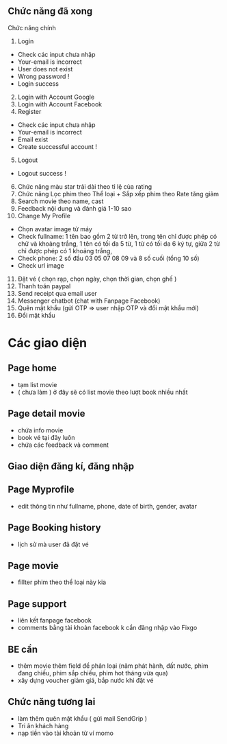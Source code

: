 ## Chức năng đã xong

Chức năng chính

1. Login

- Check các input chưa nhập
- Your-email is incorrect
- User does not exist
- Wrong password !
- Login success

2. Login with Account Google
3. Login with Account Facebook
4. Register

- Check các input chưa nhập
- Your-email is incorrect
- Email exist
- Create successful account !

5. Logout

- Logout success !

6. Chức năng màu star trải dài theo tỉ lệ của rating
7. Chức năng Lọc phim theo Thể loại + Sắp xếp phim theo Rate tăng giảm
8. Search movie theo name, cast
9. Feedback nội dung và đánh giá 1-10 sao
10. Change My Profile

- Chọn avatar image từ máy
- Check fullname: 1 tên bao gồm 2 từ trở lên,
  trong tên chỉ được phép có chữ và khoảng trắng,
  1 tên có tối đa 5 từ,
  1 từ có tối da 6 ký tự,
  giữa 2 từ chỉ được phép có 1 khoảng trắng,
- Check phone: 2 số đầu 03 05 07 08 09 và 8 số cuối (tổng 10 số)
- Check url image

11. Đặt vé ( chọn rạp, chọn ngày, chọn thời gian, chọn ghế )
12. Thanh toán paypal
13. Send receipt qua email user
14. Messenger chatbot (chat with Fanpage Facebook)
15. Quên mật khẩu (gửi OTP => user nhập OTP và đổi mật khẩu mới)
16. Đổi mật khẩu

# Các giao diện

## Page home

- tạm list movie
- ( chưa làm ) ở đây sẽ có list movie theo lượt book nhiều nhất

## Page detail movie

- chứa info movie
- book vé tại đây luôn
- chứa các feedback và comment

## Giao diện đăng kí, đăng nhập

## Page Myprofile

- edit thông tin như fullname, phone, date of birth, gender, avatar

## Page Booking history

- lịch sử mà user đã đặt vé

## Page movie

- fillter phim theo thể loại này kia

## Page support

- liên kết fanpage facebook
- comments bằng tài khoản facebook k cần đăng nhập vào Fixgo

## BE cần

- thêm movie thêm field để phân loại (năm phát hành, đất nước, phim đang chiếu, phim sắp chiếu, phim hot tháng vừa qua)
- xây dựng voucher giảm giá, bắp nước khi đặt vé

## Chức năng tương lai

- làm thêm quên mật khẩu ( gửi mail SendGrip )
- Tri ân khách hàng
- nạp tiền vào tài khoản từ ví momo

